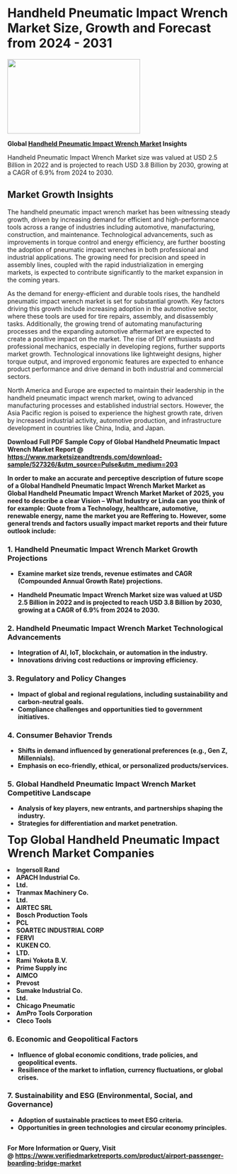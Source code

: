 <H1>Handheld Pneumatic Impact Wrench Market Size, Growth and Forecast from 2024 - 2031</H1><img class="aligncenter size-medium wp-image-584254" src="https://thirdeyenews.in/wp-content/uploads/2024/09/Global-Market-Research-300x168.jpeg" alt="" width="300" height="168" /><p><strong>Global&nbsp;<a href="https://www.marketsizeandtrends.com/download-sample/527326/&amp;utm_source=Pulse&amp;utm_medium=203">Handheld Pneumatic Impact Wrench Market</a> Insights</strong></p><p>Handheld Pneumatic Impact Wrench Market size was valued at USD 2.5 Billion in 2022 and is projected to reach USD 3.8 Billion by 2030, growing at a CAGR of 6.9% from 2024 to 2030.</p><p><h2>Market Growth Insights</h2> <p>The handheld pneumatic impact wrench market has been witnessing steady growth, driven by increasing demand for efficient and high-performance tools across a range of industries including automotive, manufacturing, construction, and maintenance. Technological advancements, such as improvements in torque control and energy efficiency, are further boosting the adoption of pneumatic impact wrenches in both professional and industrial applications. The growing need for precision and speed in assembly lines, coupled with the rapid industrialization in emerging markets, is expected to contribute significantly to the market expansion in the coming years.</p> <p><strong></strong></p> <p>As the demand for energy-efficient and durable tools rises, the handheld pneumatic impact wrench market is set for substantial growth. Key factors driving this growth include increasing adoption in the automotive sector, where these tools are used for tire repairs, assembly, and disassembly tasks. Additionally, the growing trend of automating manufacturing processes and the expanding automotive aftermarket are expected to create a positive impact on the market. The rise of DIY enthusiasts and professional mechanics, especially in developing regions, further supports market growth. Technological innovations like lightweight designs, higher torque output, and improved ergonomic features are expected to enhance product performance and drive demand in both industrial and commercial sectors. <p>North America and Europe are expected to maintain their leadership in the handheld pneumatic impact wrench market, owing to advanced manufacturing processes and established industrial sectors. However, the Asia Pacific region is poised to experience the highest growth rate, driven by increased industrial activity, automotive production, and infrastructure development in countries like China, India, and Japan.</p> <p><strong></p><p><span class=""><strong>Download Full PDF Sample Copy of Global Handheld Pneumatic Impact Wrench Market Report</strong> @ <a href="https://www.marketsizeandtrends.com/download-sample/527326/&amp;utm_source=Pulse&amp;utm_medium=203" target="_blank">https://www.marketsizeandtrends.com/download-sample/527326/&amp;utm_source=Pulse&amp;utm_medium=203</a></span></p><p>In order to make an accurate and perceptive description of future scope of a Global&nbsp;Handheld Pneumatic Impact Wrench Market Market as Global&nbsp;Handheld Pneumatic Impact Wrench Market Market of 2025, you need to describe a clear Vision &ndash; What Industry or Linda can you think of for example: Quote from a Technology, healthcare, automotive, renewable energy, name the market you are Reffering to. However, some general trends and factors usually impact market reports and their future outlook include:</p><h3>1.&nbsp;<strong>Handheld Pneumatic Impact Wrench Market Growth Projections</strong></h3><ul><li>Examine market size trends, revenue estimates and CAGR (Compounded Annual Growth Rate) projections.</li><li><p>Handheld Pneumatic Impact Wrench Market size was valued at USD 2.5 Billion in 2022 and is projected to reach USD 3.8 Billion by 2030, growing at a CAGR of 6.9% from 2024 to 2030.</p></li></ul><h3>2.&nbsp;<strong>Handheld Pneumatic Impact Wrench Market Technological Advancements</strong></h3><ul><li>Integration of AI, IoT, blockchain, or automation in the industry.</li><li>Innovations driving cost reductions or improving efficiency.</li></ul><h3>3.&nbsp;<strong>Regulatory and Policy Changes</strong></h3><ul><li>Impact of global and regional regulations, including sustainability and carbon-neutral goals.</li><li>Compliance challenges and opportunities tied to government initiatives.</li></ul><h3>4.&nbsp;<strong>Consumer Behavior Trends</strong></h3><ul><li>Shifts in demand influenced by generational preferences (e.g., Gen Z, Millennials).</li><li>Emphasis on eco-friendly, ethical, or personalized products/services.</li></ul><h3>5.&nbsp;<strong>Global Handheld Pneumatic Impact Wrench Market Competitive Landscape</strong></h3><ul><li>Analysis of key players, new entrants, and partnerships shaping the industry.</li><li>Strategies for differentiation and market penetration.</li></ul><p data-pm-slice="1 1 []"><span style="color: inherit; font-family: inherit; font-size: 25px;">Top Global Handheld Pneumatic Impact Wrench Market Companies</span></p><div class="" data-test-id=""><p><li>Ingersoll Rand</li><li> APACH Industrial Co.</li><li> Ltd.</li><li> Tranmax Machinery Co.</li><li> Ltd.</li><li> AIRTEC SRL</li><li> Bosch Production Tools</li><li> PCL</li><li> SOARTEC INDUSTRIAL CORP</li><li> FERVI</li><li> KUKEN CO.</li><li> LTD.</li><li> Rami Yokota B.V.</li><li> Prime Supply inc</li><li> AIMCO</li><li> Prevost</li><li> Sumake Industrial Co.</li><li> Ltd.</li><li> Chicago Pneumatic</li><li> AmPro Tools Corporation</li><li> Cleco Tools</li></p></div><h3>6.&nbsp;<strong>Economic and Geopolitical Factors</strong></h3><ul><li>Influence of global economic conditions, trade policies, and geopolitical events.</li><li>Resilience of the market to inflation, currency fluctuations, or global crises.</li></ul><h3>7.&nbsp;<strong>Sustainability and ESG (Environmental, Social, and Governance)</strong></h3><ul><li>Adoption of sustainable practices to meet ESG criteria.</li><li>Opportunities in green technologies and circular economy principles.</li></ul><h2><strong style="font-size: 14px;">For More Information or Query, Visit @&nbsp;</strong><a style="background-color: #ffffff; font-size: 14px;" href="https://www.marketsizeandtrends.com/report/handheld-pneumatic-impact-wrench-market/" target="_blank">https://www.verifiedmarketreports.com/product/airport-passenger-boarding-bridge-market</a></h2>
